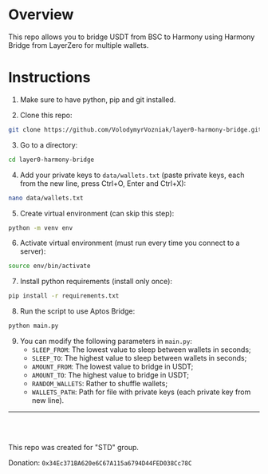 # Overview

This repo allows you to bridge USDT from BSC to Harmony using Harmony Bridge from LayerZero for multiple wallets.

# Instructions

1. Make sure to have python, pip and git installed.

2. Clone this repo:
```sh
git clone https://github.com/VolodymyrVozniak/layer0-harmony-bridge.git
```

3. Go to a directory:
```sh
cd layer0-harmony-bridge
```

4. Add your private keys to `data/wallets.txt` (paste private keys, each from the new line, press Ctrl+O, Enter and Ctrl+X):
```sh
nano data/wallets.txt
```

5. Create virtual environment (can skip this step):
```sh
python -m venv env
```

6. Activate virtual environment (must run every time you connect to a server):
```sh
source env/bin/activate
```

7. Install python requirements (install only once):
```sh
pip install -r requirements.txt
```

8. Run the script to use Aptos Bridge:
```sh
python main.py
```

9. You can modify the following parameters in `main.py`:
    * `SLEEP_FROM`: The lowest value to sleep between wallets in seconds;
    * `SLEEP_TO`: The highest value to sleep between wallets in seconds;
    * `AMOUNT_FROM`: The lowest value to bridge in USDT;
    * `AMOUNT_TO`: The highest value to bridge in USDT;
    * `RANDOM_WALLETS`: Rather to shuffle wallets;
    * `WALLETS_PATH`: Path for file with private keys (each private key from new line).

-----

</br>
</br>

This repo was created for "STD" group.

Donation: `0x34Ec371BA620e6C67A115a6794D44FED038Cc78C`
